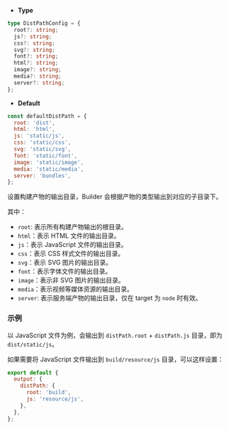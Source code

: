 - **Type**

```ts
type DistPathConfig = {
  root?: string;
  js?: string;
  css?: string;
  svg?: string;
  font?: string;
  html?: string;
  image?: string;
  media?: string;
  server?: string;
};
```

- **Default**

```js
const defaultDistPath = {
  root: 'dist',
  html: 'html',
  js: 'static/js',
  css: 'static/css',
  svg: 'static/svg',
  font: 'static/font',
  image: 'static/image',
  media: 'static/media',
  server: 'bundles',
};
```

设置构建产物的输出目录，Builder 会根据产物的类型输出到对应的子目录下。

其中：

- `root`: 表示所有构建产物输出的根目录。
- `html`：表示 HTML 文件的输出目录。
- `js`：表示 JavaScript 文件的输出目录。
- `css`：表示 CSS 样式文件的输出目录。
- `svg`：表示 SVG 图片的输出目录。
- `font`：表示字体文件的输出目录。
- `image`：表示非 SVG 图片的输出目录。
- `media`：表示视频等媒体资源的输出目录。
- `server`: 表示服务端产物的输出目录，仅在 target 为 `node` 时有效。

### 示例

以 JavaScript 文件为例，会输出到 `distPath.root` + `distPath.js` 目录，即为 `dist/static/js`。

如果需要将 JavaScript 文件输出到 `build/resource/js` 目录，可以这样设置：

```js
export default {
  output: {
    distPath: {
      root: 'build',
      js: 'resource/js',
    },
  },
};
```
